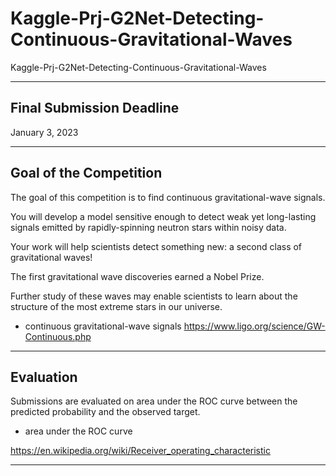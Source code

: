 # Kaggle-Prj-G2Net-Detecting-Continuous-Gravitational-Waves
Kaggle-Prj-G2Net-Detecting-Continuous-Gravitational-Waves

-----

## Final Submission Deadline
January 3, 2023

-----

## Goal of the Competition
The goal of this competition is to find continuous gravitational-wave signals. 

You will develop a model sensitive enough to detect weak yet long-lasting signals emitted by rapidly-spinning neutron stars within noisy data.

Your work will help scientists detect something new: a second class of gravitational waves! 

The first gravitational wave discoveries earned a Nobel Prize. 

Further study of these waves may enable scientists to learn about the structure of the most extreme stars in our universe.

- continuous gravitational-wave signals
https://www.ligo.org/science/GW-Continuous.php

-----

## Evaluation

Submissions are evaluated on area under the ROC curve between the predicted probability and the observed target.

- area under the ROC curve

https://en.wikipedia.org/wiki/Receiver_operating_characteristic

-----
